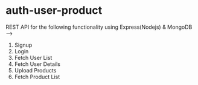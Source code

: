 # auth-user-product
REST API for the following functionality using Express(Nodejs) &amp; MongoDB --> 
1. Signup
2. Login
3. Fetch User List
4. Fetch User Details
5. Upload Products
6. Fetch Product List
